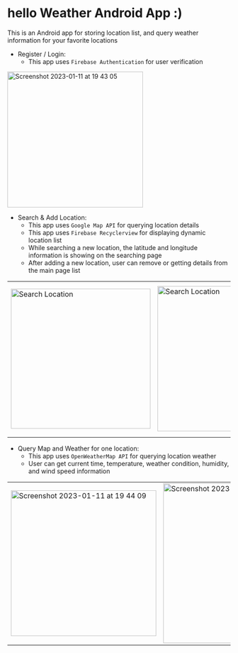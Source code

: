 # hello Weather Android App :)

This is an Android app for storing location list, and query weather information for your favorite locations

- Register / Login:  
    - This app uses `Firebase Authentication` for user verification
<img width="306" alt="Screenshot 2023-01-11 at 19 43 05" src="https://user-images.githubusercontent.com/70357591/211973266-91858820-a5e4-467f-b21e-c66e87e65083.png">

- Search & Add Location:
    - This app uses `Google Map API` for querying location details
    - This app uses `Firebase Recyclerview` for displaying dynamic location list
    - While searching a new location, the latitude and longitude information is showing on the searching page
    - After adding a new location, user can remove or getting details from the main page list
<table>
  <tr>
    <td><img width="315" alt="Search Location" src="https://user-images.githubusercontent.com/70357591/211973290-e320d8fc-6412-4b8f-8727-75c9ff9cb5ac.png"></td>
    <td><img width="327" alt="Search Location" src="https://user-images.githubusercontent.com/70357591/211973295-73bb0f5b-64a4-485c-9821-a2f87e9557e0.png"></td>
    <td><img width="344" alt="Add Location" src="https://user-images.githubusercontent.com/70357591/211973301-b56488b4-f62a-4fe1-b9cc-c81e7dec4a38.png"></td>
  </tr>
 </table>

- Query Map and Weather for one location:
    - This app uses `OpenWeatherMap API` for querying location weather
    - User can get current time, temperature, weather condition, humidity, and wind speed information
<table>
  <tr>
    <td><img width="328" alt="Screenshot 2023-01-11 at 19 44 09" src="https://user-images.githubusercontent.com/70357591/211973568-98825c51-daaf-4eda-990d-61508c74c646.png"></td>
    <td><img width="360" alt="Screenshot 2023-01-11 at 19 44 44" src="https://user-images.githubusercontent.com/70357591/211973583-014a6469-846a-4188-9bd8-eca585125509.png"></td>
    <td><img width="319" alt="Screenshot 2023-01-11 at 19 44 54" src="https://user-images.githubusercontent.com/70357591/211973595-88b5588a-be58-43dd-8d2d-4b8669199409.png"></td>
  </tr>
</table>
